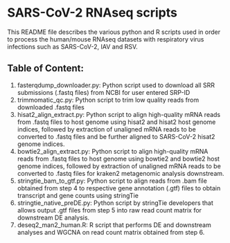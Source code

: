 # SARS-CoV-2 RNAseq scripts
This README file describes the various python and R scripts used in order to process the human/mouse RNAseq datasets with respiratory virus infections such as SARS-CoV-2, IAV and RSV.

## Table of Content:
1. fasterqdump_downloader.py: Python script used to download all SRR submissions (.fastq files) from NCBI for user entered SRP-ID
2. trimmomatic_qc.py: Python script to trim low quality reads from downloaded .fastq files
3. hisat2_align_extract.py: Python script to align high-quality mRNA reads from .fastq files to host genome using hisat2 and hisat2 host genome indices, followed by extraction of unaligned mRNA reads to be converted to .fastq files and be further aligned to SARS-CoV-2 hisat2 genome indices.
4. bowtie2_align_extract.py: Python script to align high-quality mRNA reads from .fastq files to host genome using bowtie2 and bowtie2 host genome indices, followed by extraction of unaligned mRNA reads to be converted to .fastq files for kraken2 metagenomic analysis downstream.
5. stringtie_bam_to_gtf.py: Python script to align reads from .bam file obtained from step 4 to respective gene annotation (.gtf) files to obtain transcript and gene counts using stringTie
6. stringtie_native_preDE.py: Python script by stringTie developers that allows output .gtf files from step 5 into raw read count matrix for downstream DE analysis.
7. deseq2_man2_human.R: R script that performs DE and downstream analyses and WGCNA on read count matrix obtained from step 6.
